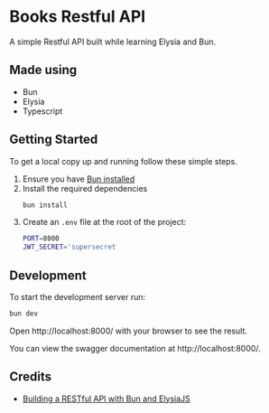 # Books Restful API

A simple Restful API built while learning Elysia and Bun.

## Made using

- Bun
- Elysia
- Typescript

## Getting Started

To get a local copy up and running follow these simple steps.

1. Ensure you have [Bun installed](https://bun.sh/docs/installation)
2. Install the required dependencies
   ```bash
   bun install
   ```
3. Create an `.env` file at the root of the project:
   ```bash
   PORT=8000
   JWT_SECRET='supersecret
   ```

## Development

To start the development server run:

```bash
bun dev
```

Open http://localhost:8000/ with your browser to see the result.

You can view the swagger documentation at http://localhost:8000/.

## Credits

- [Building a RESTful API with Bun and ElysiaJS](https://youtu.be/v_N97wwuvPw?si=RPEHe9bUs4lmRh4E)
